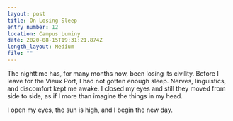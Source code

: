 ```yaml
---
layout: post
title: On Losing Sleep
entry_number: 12
location: Campus Luminy
date: 2020-08-15T19:31:21.874Z
length_layout: Medium
file: ""
---
```

The nighttime has, for many months now, been losing its civility. Before I leave for the Vieux Port, I had not gotten enough sleep. Nerves, linguistics, and discomfort kept me awake. I closed my eyes and still they moved from side to side, as if I more than imagine the things in my head.

I open my eyes, the sun is high, and I begin the new day.